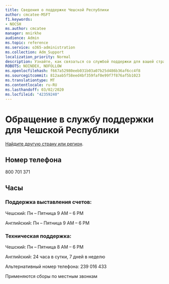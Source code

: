 ```yaml
---
title: Сведения о поддержке Чешской Республики
author: cmcatee-MSFT
f1.keywords:
- NOCSH
ms.author: cmcatee
manager: mnirkhe
audience: Admin
ms.topic: reference
ms.service: o365-administration
ms.collection: Adm_Support
localization_priority: Normal
description: Узнайте, как связаться со службой поддержки для вашей страны или региона.
ROBOTS: NOINDEX, NOFOLLOW
ms.openlocfilehash: f667a52980eeb031b03a07b25d486b36af6cc4f8
ms.sourcegitcommit: 812aab5f58eed4bf359faf0e99f7f876af5b1023
ms.translationtype: MT
ms.contentlocale: ru-RU
ms.lasthandoff: 03/02/2020
ms.locfileid: "42359240"
---
```

# <a name="contact-support-for-czech-republic"></a>Обращение в службу поддержки для Чешской Республики

[Найдите другую страну или регион](../contact-support-for-business-products.md).

## <a name="phone-number"></a>Номер телефона
800 701 371

## <a name="hours"></a>Часы
### <a name="billing-support"></a>Поддержка выставления счетов:

Чешский: Пн – Пятница 9 AM – 6 PM

Английский: Пн – Пятница 9 AM – 6 PM

### <a name="technical-support"></a>Техническая поддержка:

Чешский: Пн – Пятница 8 AM – 6 PM

Английский: 24 часа в сутки, 7 дней в неделю

Альтернативный номер телефона: 239 016 433

Применяются сборы по местным звонкам

